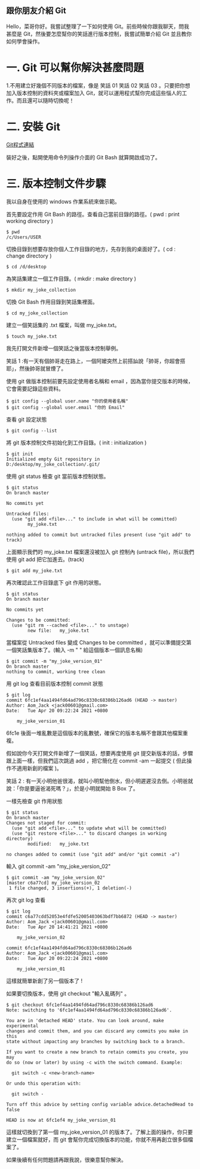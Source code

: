 ## 跟你朋友介紹 Git

Hello，菜哥你好。我嘗試整理了一下如何使用 Git。前些時候你跟我聊天，問我甚麼是 Git，然後要怎麼幫你的笑話進行版本控制，我嘗試簡單介紹 Git 並且教你如何學會操作。
 
# 一. Git 可以幫你解決甚麼問題

1.不用建立好幾個不同版本的檔案，像是 笑話 01 笑話 02 笑話 03 。只要把你想加入版本控制的資料夾或檔案加入 Git，就可以運用程式幫你完成這些惱人的工作。而且還可以隨時切換呢！

# 二. 安裝 Git

[Git程式連結](https://git-scm.com/)

裝好之後，點開使用命令列操作介面的 Git Bash 就算開啟成功了。

# 三. 版本控制文件步驟

我以自身在使用的 windows 作業系統來做示範。

首先要設定作用 Git Bash 的路徑。查看自己當前目錄的路徑。( pwd : print working directory ) 
```
$ pwd
/c/Users/USER
```

切換目錄到想要存放你個人工作目錄的地方，先存到我的桌面好了。( cd : change directory )
```
$ cd /d/desktop
```

為笑話集建立一個工作目錄。( mkdir : make directory )
```
$ mkdir my_joke_collection
```

切換 Git Bash 作用目錄到笑話集裡面。
```
$ cd my_joke_collection
```

建立一個笑話集的 .txt 檔案，叫做 my_joke.txt。
```
$ touch my_joke.txt
```

我先打開文件新增一個笑話之後當版本控制舉例。

笑話 1 :有一天有個帥哥走在路上，一個阿嬤突然上前搭訕說「帥哥，你超會搭耶」，然後帥哥就冒煙了。

使用 git 做版本控制前要先設定使用者名稱和 email ，因為當你提交版本的時候，它會需要記錄這些資料。
```
$ git config --global user.name "你的使用者名稱"
$ git config --global user.email "你的 Email"
```

查看 git 設定狀態
```
$ git config --list
```

將 git 版本控制文件初始化到工作目錄。( init : initialization )
```
$ git init
Initialized empty Git repository in D:/desktop/my_joke_collection/.git/
```

使用 git status 檢查 git 當前版本控制狀態。
```
$ git status
On branch master

No commits yet

Untracked files:
  (use "git add <file>..." to include in what will be committed)
        my_joke.txt

nothing added to commit but untracked files present (use "git add" to track)
```

上面顯示我們的 my_joke.txt 檔案還沒被加入 git 控制內 (untrack file)，所以我們使用 git add 把它加進去。(track)
```
$ git add my_joke.txt
```

再次確認此工作目錄底下 git 作用的狀態。
```
$ git status
On branch master

No commits yet

Changes to be committed:
  (use "git rm --cached <file>..." to unstage)
        new file:   my_joke.txt
```

當檔案從 Untracked files 變成 Changes to be committed ，就可以準備提交第一個笑話集版本了。(輸入 -m " " 給這個版本一個訊息名稱) 
```
$ git commit -m "my_joke_version_01"
On branch master
nothing to commit, working tree clean
```

用 git log 查看目前版本控制 commit 狀態
```
$ git log
commit 6fc1ef4aa1494fd64ad796c8330c68386b126ad6 (HEAD -> master)
Author: Aom_Jack <jack00601@gmail.com>
Date:   Tue Apr 20 09:22:24 2021 +0800

    my_joke_version_01
```

6fc1e 後面一堆亂數是這個版本的亂數號，確保它的版本名稱不會跟其他檔案重複。

假如說你今天打開文件新增了一個笑話，想要再度使用 git 提交新版本的話，步驟跟上面一樣，但我們這次跳過 add ，把它簡化在 commit -am 一起提交 ( 但此操作不適用新創的檔案 )。

笑話 2 : 有一天小明他爸很渴，就叫小明幫他倒水，但小明遲遲沒去倒。小明爸就說：「你是要逼爸渴死嗎？」，於是小明就開始 B Box 了。

一樣先檢查 git 作用狀態
```
$ git status
On branch master
Changes not staged for commit:
  (use "git add <file>..." to update what will be committed)
  (use "git restore <file>..." to discard changes in working directory)
        modified:   my_joke.txt

no changes added to commit (use "git add" and/or "git commit -a")
```

輸入 git commit -am "my_joke_version_02" 
```
$ git commit -am "my_joke_version_02"
[master c6a77cd] my_joke_version_02
 1 file changed, 3 insertions(+), 1 deletion(-)
```

再次 git log 查看 
```
$ git log
commit c6a77cdd52053e4fdfe52005403063bdf7bb6872 (HEAD -> master)
Author: Aom_Jack <jack00601@gmail.com>
Date:   Tue Apr 20 14:41:21 2021 +0800

    my_joke_version_02

commit 6fc1ef4aa1494fd64ad796c8330c68386b126ad6
Author: Aom_Jack <jack00601@gmail.com>
Date:   Tue Apr 20 09:22:24 2021 +0800

    my_joke_version_01
```

這樣就簡單新創了另一個版本了 !

如果要切換版本，使用 git checkout "輸入亂碼列" 。 
```
$ git checkout 6fc1ef4aa1494fd64ad796c8330c68386b126ad6
Note: switching to '6fc1ef4aa1494fd64ad796c8330c68386b126ad6'.

You are in 'detached HEAD' state. You can look around, make experimental
changes and commit them, and you can discard any commits you make in this
state without impacting any branches by switching back to a branch.

If you want to create a new branch to retain commits you create, you may
do so (now or later) by using -c with the switch command. Example:

  git switch -c <new-branch-name>

Or undo this operation with:

  git switch -

Turn off this advice by setting config variable advice.detachedHead to false

HEAD is now at 6fc1ef4 my_joke_version_01
```

這樣就切換到了第一個 my_joke_version_01 的版本了。了解上面的操作，你只要建立一個檔案就好，而 git 會幫你完成切換版本的功能，你就不用再創立很多個檔案了。

如果後續有任何問題請再跟我說，很樂意幫你解決。










 




